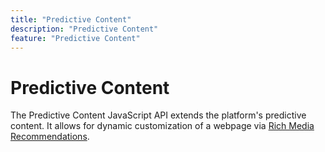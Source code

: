 ```yaml
---
title: "Predictive Content"
description: "Predictive Content"
feature: "Predictive Content"
---
```


# Predictive Content

The Predictive Content JavaScript API extends the platform's predictive content. It allows for dynamic customization of a webpage via [Rich Media Recommendations](/javascript-api/web-personalization/rich-media-recommendation/).
